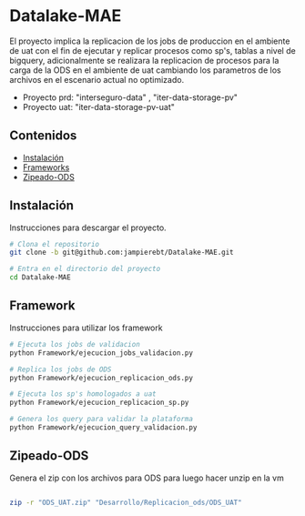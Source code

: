 # Datalake-MAE

El proyecto implica la replicacion de los jobs de produccion en el ambiente de uat con el fin de ejecutar y replicar procesos como sp's, tablas a nivel de bigquery, adicionalmente se realizara la replicacion de procesos para la carga de la ODS en el ambiente de uat cambiando los parametros de los archivos en el escenario actual no optimizado.

- Proyecto prd: "interseguro-data" , "iter-data-storage-pv"
- Proyecto uat: "iter-data-storage-pv-uat"

## Contenidos

- [Instalación](#instalación)
- [Frameworks](#Framework)
- [Zipeado-ODS](#Zipeado-ODS)

## Instalación

Instrucciones para descargar el proyecto.

```bash
# Clona el repositorio
git clone -b git@github.com:jampierebt/Datalake-MAE.git

# Entra en el directorio del proyecto
cd Datalake-MAE

```
## Framework

Instrucciones para utilizar los framework

```bash
# Ejecuta los jobs de validacion
python Framework/ejecucion_jobs_validacion.py

# Replica los jobs de ODS
python Framework/ejecucion_replicacion_ods.py

# Ejecuta los sp's homologados a uat
python Framework/ejecucion_replicacion_sp.py

# Genera los query para validar la plataforma
python Framework/ejecucion_query_validacion.py

```

## Zipeado-ODS

Genera el zip con los archivos para ODS para luego hacer unzip en la vm

``` bash

zip -r "ODS_UAT.zip" "Desarrollo/Replicacion_ods/ODS_UAT"

```